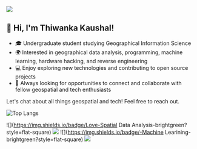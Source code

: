 ![](https://komarev.com/ghpvc/?username=thiwanka-kaushal&color=blue)

## 👋 Hi, I'm Thiwanka Kaushal!

- 🎓 Undergraduate student studying Geographical Information Science
- 🌍 Interested in geographical data analysis, programming, machine learning, hardware hacking, and reverse engineering
- 💻 Enjoy exploring new technologies and contributing to open source projects
- 🤝 Always looking for opportunities to connect and collaborate with fellow geospatial and tech enthusiasts

Let's chat about all things geospatial and tech! Feel free to reach out.

![Top Langs](https://github-readme-stats.vercel.app/api/top-langs/?username=thiwaK&layout=compact&theme=graywhite&langs_count=8)
 
![](https://img.shields.io/badge/Love-Spatial Data Analysis-brightgreen?style=flat-square) ![](https://img.shields.io/badge/-Programming-brightgreen?style=flat-square) ![](https://img.shields.io/badge/-Machine Learining-brightgreen?style=flat-square) ![](https://img.shields.io/badge/-Hardware Hacking-brightgreen?style=flat-square) 
